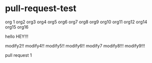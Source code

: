 # pull-request-test
org 1
org2
org3
org4
org5
org6
org7
org8
org9
org10
org11
org12
org14
org15
org16

hello
HEY!!!

modify2!!
modify4!!
modify5!!
modify6!!
modify7
modify8!!!
modify9!!!

pull request 1
